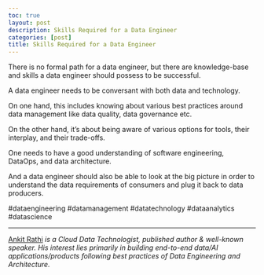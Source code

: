 ```yaml
---
toc: true
layout: post
description: Skills Required for a Data Engineer
categories: [post]
title: Skills Required for a Data Engineer
---
```


There is no formal path for a data engineer, but there are knowledge-base and skills a data engineer should possess to be successful.

A data engineer needs to be conversant with both data and technology.

On one hand, this includes knowing about various best practices around data management like data quality, data governance etc.

On the other hand, it’s about being aware of various options for tools, their interplay, and their trade-offs.

One needs to have a good understanding of software engineering, DataOps, and data architecture.

And a data engineer should also be able to look at the big picture in order to understand the data requirements of consumers and plug it back to data producers.

#dataengineering #datamanagement #datatechnology #dataanalytics #datascience

*****

[Ankit Rathi](https://www.ankitrathi.com/) *is a Cloud Data Technologist,
published author & well-known speaker. His interest lies primarily in building
end-to-end data/AI applications/products following best practices of Data Engineering
and Architecture.*
